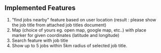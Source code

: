 ## Implemented Features
1.  "find jobs nearby" feature based on user location (result : please show the job title from attached job titles document)
2.  Map (choice of yours eg. open map, google map, etc..) with place marker for given coordinates (latitude and longitude)
3.  Search feature with job title
4.  Show up to 5 jobs within 5km radius of selected job title.
